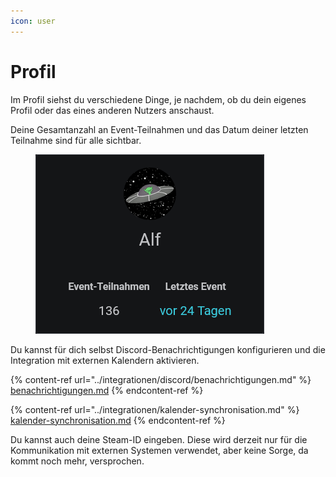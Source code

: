 ```yaml
---
icon: user
---
```


# Profil

Im Profil siehst du verschiedene Dinge, je nachdem, ob du dein eigenes Profil oder das eines anderen Nutzers anschaust.

Deine Gesamtanzahl an Event-Teilnahmen und das Datum deiner letzten Teilnahme sind für alle sichtbar.

<figure><img src="../.gitbook/assets/Slotbot-Profile-Foreign.png" alt=""><figcaption></figcaption></figure>

Du kannst für dich selbst Discord-Benachrichtigungen konfigurieren und die Integration mit externen Kalendern aktivieren.

{% content-ref url="../integrationen/discord/benachrichtigungen.md" %}
[benachrichtigungen.md](../integrationen/discord/benachrichtigungen.md)
{% endcontent-ref %}

{% content-ref url="../integrationen/kalender-synchronisation.md" %}
[kalender-synchronisation.md](../integrationen/kalender-synchronisation.md)
{% endcontent-ref %}

Du kannst auch deine Steam-ID eingeben. Diese wird derzeit nur für die Kommunikation mit externen Systemen verwendet, aber keine Sorge, da kommt noch mehr, versprochen.
